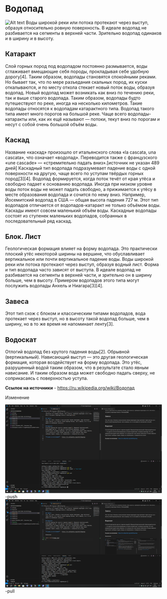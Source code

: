 # Водопад
![Alt text](Iguazu_D%C3%A9cembre_2007_-_Panorama_7.jpg)
Воды широкой реки или потока протекают через выступ, образуя относительно ровную поверхность. В идеале водопад не разбивается на сегменты в верхней части. Зрительно водопад одинаков и в ширину и в высоту.

## Катаракт
Слой горных пород под водопадом постоянно размывается, воды сглаживает вмещающие себя породы, прокладывая себе удобную дорогу[4]. Таким образом, водопады становятся спокойными реками. Но бывает так, что по мере разъедания скальных пород, их куски откалываются, и по месту откола стекает новый поток воды, образуя водопад. Новый водопад может возникать как вниз по течению реки, так и выше старого водопада. Таким образом, водопады будто путешествуют по реке, иногда на несколько километров. Такие водопады относятся к водопадам катарактного типа. Водопад такого типа имеет много порогов на большой реке. Чаще всего водопады-катаракты или, как их ещё называют — потоки, текут вниз по порогам и несут с собой очень большой объём воды.

## Каскад
Название «каскад» произошло от итальянского слова «la cascata, una cascata», что означает «водопад». Переводится также с французского «une cascade» — «стремительно падать вниз».[источник не указан 489 дней] Каскадный тип водопада подразумевает падение воды с одной поверхности на другую, чаще всего по уступам твёрдых горных пород[3][4]. Водопад формируется, когда поток течёт от края утёса и свободно падает к основанию водопада. Иногда при низком уровне воды поток воды не может падать свободно, а прижимается к утёсу в месте образования водопада и сочится по нему вниз. Например, Йосемитский водопад в США — общая высота падения 727 м. Этот тип водопадов отличается от водопадов-катаракт не только объёмом воды. Каскады имеют совсем маленький объём воды. Каскадные водопады состоят из ступенек маленьких водопадов, собранных в последовательный ряд каскад.

## Блок. Лист
Геологическая формация влияет на форму водопада. Это практически плоский утёс некоторой ширины на вершине, что обуславливает вертикальное или почти вертикальное падение воды. Воды широкой реки или потока протекают через выступ, образуя водный лист. Форма и тип водопада часто зависят от выступа. В идеале водопад не разбивается на сегменты в верхней части, и зрительно он в ширину больше, чем в высоту. Примером водопадов этого типа могут послужить водопады Анхель и Ниагара[3][4].

## Завеса
Этот тип схож с блоком и классическим типами водопадов, вода протекает через выступ, но в высоту такой водопад больше, чем в ширину, но в то же время не напоминает ленту[3].

## Водоскат
Отлогий водопад без крутого падения воды[2]. Обрывной (вертикальный). Нависающий выступ — это другая геологическая формация, которая воздействует на форму водопада. Это утёс, разрушенный водой таким образом, что в результате стало явным нависание. И таким образом вода может свободно падать сверху, не соприкасаясь с поверхностью уступа.

**Ссылок на источники** - https://ru.wikipedia.org/wiki/Водопад

Изменение

![Alt text](image.png) -push
![Alt text](image-1.png) -pull